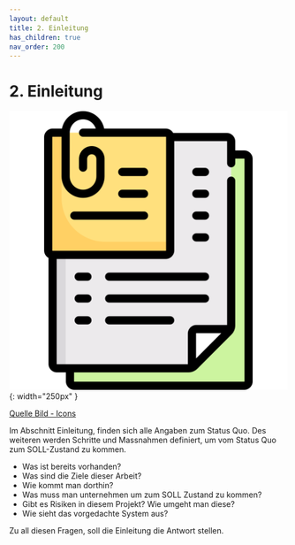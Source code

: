 ```yaml
---
layout: default
title: 2. Einleitung
has_children: true
nav_order: 200
---
```


# 2. Einleitung

![Project Files](../ressources/icons/documentation.png){: width="250px" }

[Quelle Bild - Icons](../anhang/600-quellen.html#64-icons)

Im Abschnitt Einleitung, finden sich alle Angaben zum Status Quo.
Des weiteren werden Schritte und Massnahmen definiert, um vom Status Quo zum SOLL-Zustand zu kommen.

* Was ist bereits vorhanden?
* Was sind die Ziele dieser Arbeit?
* Wie kommt man dorthin?
* Was muss man unternehmen um zum SOLL Zustand zu kommen?
* Gibt es Risiken in diesem Projekt? Wie umgeht man diese?
* Wie sieht das vorgedachte System aus?

Zu all diesen Fragen, soll die Einleitung die Antwort stellen.
